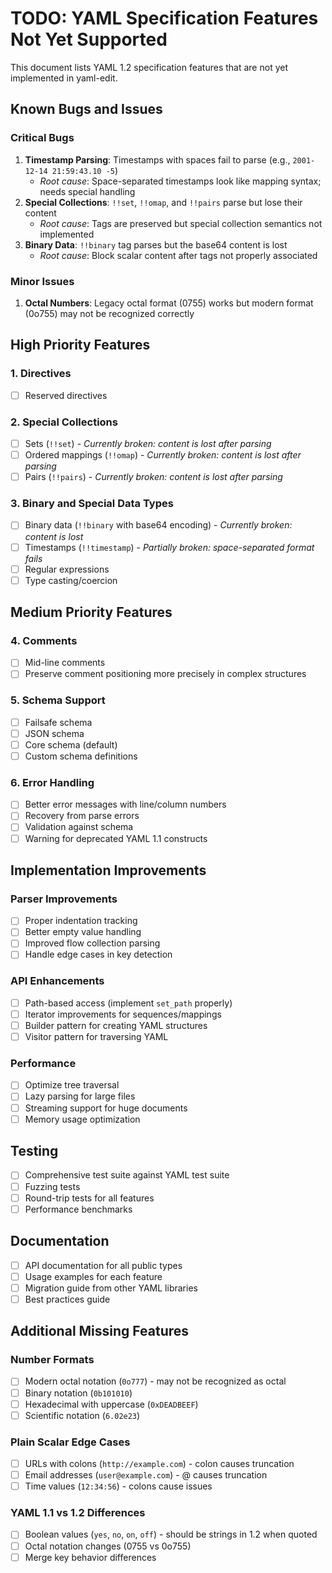 # TODO: YAML Specification Features Not Yet Supported

This document lists YAML 1.2 specification features that are not yet implemented in yaml-edit.

## Known Bugs and Issues

### Critical Bugs
1. **Timestamp Parsing**: Timestamps with spaces fail to parse (e.g., `2001-12-14 21:59:43.10 -5`)
   - *Root cause*: Space-separated timestamps look like mapping syntax; needs special handling
2. **Special Collections**: `!!set`, `!!omap`, and `!!pairs` parse but lose their content
   - *Root cause*: Tags are preserved but special collection semantics not implemented
3. **Binary Data**: `!!binary` tag parses but the base64 content is lost
   - *Root cause*: Block scalar content after tags not properly associated

### Minor Issues
1. **Octal Numbers**: Legacy octal format (0755) works but modern format (0o755) may not be recognized correctly

## High Priority Features

### 1. Directives
- [ ] Reserved directives

### 2. Special Collections
- [ ] Sets (`!!set`) - *Currently broken: content is lost after parsing*
- [ ] Ordered mappings (`!!omap`) - *Currently broken: content is lost after parsing*
- [ ] Pairs (`!!pairs`) - *Currently broken: content is lost after parsing*

### 3. Binary and Special Data Types
- [ ] Binary data (`!!binary` with base64 encoding) - *Currently broken: content is lost*
- [ ] Timestamps (`!!timestamp`) - *Partially broken: space-separated format fails*
- [ ] Regular expressions
- [ ] Type casting/coercion

## Medium Priority Features

### 4. Comments
- [ ] Mid-line comments 
- [ ] Preserve comment positioning more precisely in complex structures

### 5. Schema Support
- [ ] Failsafe schema
- [ ] JSON schema
- [ ] Core schema (default)
- [ ] Custom schema definitions

### 6. Error Handling
- [ ] Better error messages with line/column numbers
- [ ] Recovery from parse errors
- [ ] Validation against schema
- [ ] Warning for deprecated YAML 1.1 constructs

## Implementation Improvements

### Parser Improvements
- [ ] Proper indentation tracking
- [ ] Better empty value handling
- [ ] Improved flow collection parsing
- [ ] Handle edge cases in key detection

### API Enhancements
- [ ] Path-based access (implement `set_path` properly)
- [ ] Iterator improvements for sequences/mappings
- [ ] Builder pattern for creating YAML structures
- [ ] Visitor pattern for traversing YAML

### Performance
- [ ] Optimize tree traversal
- [ ] Lazy parsing for large files
- [ ] Streaming support for huge documents
- [ ] Memory usage optimization

## Testing
- [ ] Comprehensive test suite against YAML test suite
- [ ] Fuzzing tests
- [ ] Round-trip tests for all features
- [ ] Performance benchmarks

## Documentation
- [ ] API documentation for all public types
- [ ] Usage examples for each feature
- [ ] Migration guide from other YAML libraries
- [ ] Best practices guide

## Additional Missing Features

### Number Formats
- [ ] Modern octal notation (`0o777`) - may not be recognized as octal
- [ ] Binary notation (`0b101010`)
- [ ] Hexadecimal with uppercase (`0xDEADBEEF`)
- [ ] Scientific notation (`6.02e23`)

### Plain Scalar Edge Cases
- [ ] URLs with colons (`http://example.com`) - colon causes truncation
- [ ] Email addresses (`user@example.com`) - @ causes truncation  
- [ ] Time values (`12:34:56`) - colons cause issues

### YAML 1.1 vs 1.2 Differences
- [ ] Boolean values (`yes`, `no`, `on`, `off`) - should be strings in 1.2 when quoted
- [ ] Octal notation changes (0755 vs 0o755)
- [ ] Merge key behavior differences